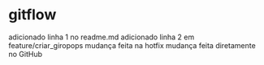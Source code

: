 # gitflow
adicionado linha 1 no readme.md
adicionado linha 2 em feature/criar_giropops
mudança feita na hotfix
mudança feita diretamente no GitHub

